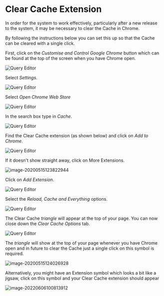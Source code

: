 # Clear Cache Extension #

In order for the system to work effectively, particularly after a new release to the system, it may be necessary to clear the Cache in Chrome.  

By following the instructions below you can set this up so that the Cache can be cleared with a single click.

First, click on the *Customise and Control Google Chrome* button which can be found at the top of the screen when you have Chrome open.

![Query Editor](Img/Clearingcache1.png)

Select *Settings*.

![Query Editor](Img/Clearingcache2.png)

Select *Open Chrome Web Store*

![Query Editor](Img/Clearingcache3.png)

In the search box type in *Cache*.

![Query Editor](Img/Clearingcache5.png)

Find the Clear Cache extension (as shown below) and click on *Add to Chrome*.

![Query Editor](Img/Clearingcache6.png)

If it doesn't show straight away, click on More Extensions.

![image-20200515123822944](image-20200515123822944.png)



Click on *Add Extension*.

![Query Editor](Img/Clearingcache7.png)

Select the *Reload, Cache and Everything* options.

![Query Editor](Img/Clearingcache8.png)

The Clear Cache *triangle* will appear at the top of your page.  You can now close down the *Clear Cache Options* tab.

![Query Editor](Img/Clearingcache9.png)

The *triangle* will show at the top of your page whenever you have Chrome open and in future to clear the Cache just a single click on this symbol is required.

![image-20200515124026928](image-20200515124026928.png)

Alternatively, you might have an Extension symbol which looks a bit like a jigsaw, click on this symbol and your Clear Cache extension should appear

![image-20220606100813912](image-20220606100813912.png)

